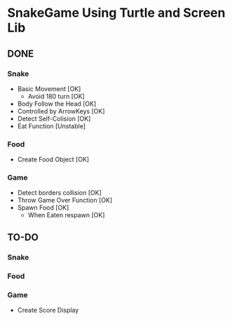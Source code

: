 # SnakeGame Using Turtle and Screen Lib

## DONE

### Snake
- Basic Movement [OK]
  - Avoid 180 turn [OK]
- Body Follow the Head [OK]
- Controlled by ArrowKeys [OK]
- Detect Self-Colision [OK]
- Eat Function [Unstable]

### Food
- Create Food Object [OK]

### Game
- Detect borders collision [OK]
- Throw Game Over Function [OK]
- Spawn Food [OK]
  - When Eaten respawn [OK]

## TO-DO

### Snake

### Food

### Game
- Create Score Display
